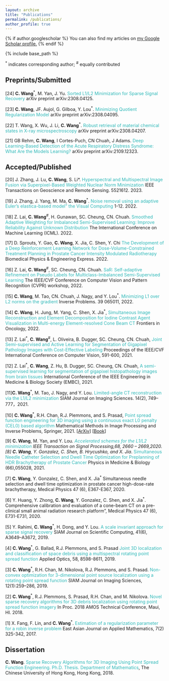 ```yaml
---
layout: archive
title: "Publications"
permalink: /publications/
author_profile: true
---
```


{% if author.googlescholar %}
  You can also find my articles on <u><a href="{{ author.googlescholar }}">my Google Scholar profile</a>.</u>
{% endif %}

{% include base_path %}

 <sup>*</sup> indicates corresponding author; <sup>#</sup> equally contributed 

## Preprints/Submitted

[24] **C. Wang**<sup>*</sup>, M. Yan, J. Yu. <a href="https://arxiv.org/pdf/2308.04125" style="color:#2eb8b8;text-decoration:none;"> Sorted L1/L2 Minimization for Sparse Signal Recovery </a> arXiv preprint arXiv:2308.04125.


[23]	**C. Wang**, JF. Aujol, G. Gilboa, Y. Lou<sup>*</sup>. <a href="https://arxiv.org/pdf/2308.04095" style="color:#2eb8b8;text-decoration:none;"> Minimizing Quotient Regularization Model </a> arXiv preprint arXiv:2308.04095.

[22]	T. Wang, X. Wu, J. Li, **C. Wang**<sup>*</sup>. <a href="https://arxiv.org/pdf/2308.04207" style="color:#2eb8b8;text-decoration:none;"> Robust retrieval of material chemical states in X-ray microspectroscopy </a> arXiv preprint arXiv:2308.04207.


[21] GB Rehm, **C. Wang**, I Cortes-Puch, CN Chuah, J Adams. <a href="https://arxiv.org/pdf/2109.12323" style="color:#2eb8b8;text-decoration:none;"> Deep Learning-Based Detection of the Acute Respiratory Distress Syndrome: What Are the Models Learning? </a>arXiv preprint arXiv:2109.12323.



## Accepted/Published

[20]	J. Zhang, J. Lu, **C. Wang**, S. Li*. <a href="https://ieeexplore.ieee.org/abstract/document/10231145/" style="color:#2eb8b8;text-decoration:none;"> Hyperspectral and Multispectral Image Fusion via Superpixel-Based Weighted Nuclear Norm Minimization</a> IEEE Transactions on Geoscience and Remote Sensing. 5521612. 2023. 

[19] J. Zhang, J. Yang, M. Ma, **C. Wang**<sup>*</sup>. <a href="https://link.springer.com/article/10.1007/s00371-022-02674-0" style="color:#2eb8b8;text-decoration:none;"> Noise removal using an adaptive Euler’s elastica-based model” the Visual Computing</a>  1-12. 2022. 

[18] Z. Lai, **C. Wang**<sup>#</sup>, H. Gunawan, SC. Cheung, CN. Chuah. <a href="https://proceedings.mlr.press/v162/lai22b/lai22b.pdf" style="color:#2eb8b8;text-decoration:none;"> Smoothed Adaptive Weighting for Imbalanced Semi-Supervised Learning: Improve Reliability Against Unknown Distribution</a>   The International Conference on Machine Learning (ICML). 2022. 

[17] D. Sprouts, Y. Gao, **C. Wang**, X. Jia, C. Shen, Y. Chi  <a href="https://iopscience.iop.org/article/10.1088/2057-1976/ac6d82" style="color:#2eb8b8;text-decoration:none;"> The Development of a Deep Reinforcement Learning Network for Dose-Volume-Constrained Treatment Planning in Prostate Cancer Intensity Modulated Radiotherapy</a>   Biomedical Physics & Engineering Express. 2022. 

[16] Z. Lai, **C. Wang**<sup>#</sup>, SC. Cheung, CN. Chuah. <a href="[https://iopscience.iop.org/article/10.1088/2057-1976/ac6d82](https://openaccess.thecvf.com/content/CVPR2022W/L3D-IVU/papers/Lai_SaR_Self-Adaptive_Refinement_on_Pseudo_Labels_for_Multiclass-Imbalanced_Semi-Supervised_Learning_CVPRW_2022_paper.pdf)" style="color:#2eb8b8;text-decoration:none;"> SaR: Self-adaptive Refinement on Pseudo Labels for Multiclass-Imbalanced Semi-Supervised Learning</a>  The IEEE/CVF Conference on Computer Vision and Pattern Recognition (CVPR) workshop, 2022.

[15] **C. Wang**, M. Tao, CN. Chuah, J. Nagy, and Y. Lou<sup>*</sup>. <a href="https://iopscience.iop.org/article/10.1088/1361-6420/ac64fb" style="color:#2eb8b8;text-decoration:none;"> Minimizing L1 over L2 norms on the gradient</a>  Inverse Problems. 39 065011, 2022. 

[14] **C. Wang**, H. Jung, M. Yang, C. Shen, X. Jia<sup>*</sup>, <a href="https://www.frontiersin.org/journals/oncology/articles/10.3389/fonc.2022.827136/full" style="color:#2eb8b8;text-decoration:none;"> Simultaneous Image Reconstruction and Element Decomposition for Iodine Contrast Agent Visualization in Multi-energy Element-resolved Cone Beam CT</a>   Frontiers in Oncology, 2022. 

[13] Z. Lai<sup>*</sup>, **C. Wang**<sup>#</sup>, L. Oliveira, B. Dugger, SC. Cheung, CN. Chuah, <a href="https://openaccess.thecvf.com/content/ICCV2021W/CDPath/html/Lai_Joint_Semi-Supervised_and_Active_Learning_for_Segmentation_of_Gigapixel_Pathology_ICCVW_2021_paper.html" style="color:#2eb8b8;text-decoration:none;"> Joint Semi-supervised and Active Learning for Segmentation of Gigapixel Pathology Images with Cost-Effective Labeling</a>   Proceedings of the IEEE/CVF International Conference on Computer Vision, 591-600, 2021.

[12] Z. Lai<sup>*</sup>, **C. Wang**, Z. Hu, B. Dugger, SC. Cheung, CN. Chuah, <a href="https://ieeexplore.ieee.org/abstract/document/9629715" style="color:#2eb8b8;text-decoration:none;"> A semi-supervised learning for segmentation of gigapixel histopathology images from brain tissues </a>  International Conference of the IEEE Engineering in Medicine & Biology Society (EMBC), 2021. 

[11]**C. Wang**<sup>*</sup>, M. Tao, J. Nagy, and Y. Lou. <a href="https://epubs.siam.org/doi/10.1137/20M1341490" style="color:#2eb8b8;text-decoration:none;"> Limited-angle CT reconstruction via the L1/L2 minimization </a>  SIAM Journal on Imaging Sciences. 14(2), 749–777，2021. 

[10] **C. Wang**<sup>*</sup>, R.H. Chan, R.J. Plemmons, and S. Prasad, <a href="https://link.springer.com/book/10.1007/978-981-16-2701-9" style="color:#2eb8b8;text-decoration:none;"> Point spread function engineering for 3D imaging using a continuous exact L0 penalty (CEL0) based algorithm </a>  Mathematical Methods in Image Processing and Inverse Problems, Springer, 2021. [[ArXiv](https://arxiv.org/pdf/2006.02858.pdf)] [[Book](https://link.springer.com/book/10.1007/978-981-16-2701-9)]

[9] **C. Wang**, M. Yan, and Y. Lou<sup>*</sup>. <a href="https://ieeexplore.ieee.org/document/9057443" style="color:#2eb8b8;text-decoration:none;"> Accelerated schemes for the L1/L2 minimization </a>  IEEE Transaction on Signal Processing,68, 2660 – 2669,2020.
[8] **C. Wang**, Y. Gonzalez, C. Shen, B. Hrycushko, and X. Jia<sup>*</sup>. <a href="https://iopscience.iop.org/article/10.1088/1361-6560/abd00e/meta" style="color:#2eb8b8;text-decoration:none;"> Simultaneous Needle Catheter Selection and Dwell Time Optimization for Preplanning of HDR Brachytherapy of Prostate Cancer </a>   Physics in Medicine & Biology (66),055028, 2021.

[7] **C. Wang**, Y. Gonzalez, C. Shen, and X. Jia<sup>*</sup> Simultaneous needle selection and dwell time optimization in prostate cancer high-dose-rate brachytherapy,  Medical Physics 47 (6), E367-E367, 2020.

[6] Y. Huang, Y. Zhong, **C. Wang**, Y. Gonzalez, C. Shen, and X. Jia<sup>*</sup>. Comprehensive calibration and evaluation of a cone-beam CT on a pre-clinical small animal radiation research platform”, Medical Physics 47 (6), E731-E731, 2020.

[5] Y. Rahimi, **C. Wang**<sup>*</sup>, H. Dong, and Y. Lou. <a href="https://epubs.siam.org/doi/abs/10.1137/18M123147X" style="color:#2eb8b8;text-decoration:none;"> A scale invariant approach for sparse signal recovery </a>   SIAM Journal on Scientific Computing, 41(6), A3649–A3672, 2019. 

[4] **C. Wang**<sup>*</sup>, G. Ballad, R.J. Plemmons, and S. Prasad <a href="https://opg.optica.org/ao/abstract.cfm?uri=ao-58-31-8598" style="color:#2eb8b8;text-decoration:none;"> Joint 3D localization and classification of space debris using a multispectral rotating point spread function </a>   Applied Optics, 58, 8598-8611, 2019. 

[3] **C. Wang**<sup>*</sup>, R.H. Chan, M. Nikolova, R.J. Plemmons, and S. Prasad. <a href="https://epubs.siam.org/doi/abs/10.1137/18M1178566" style="color:#2eb8b8;text-decoration:none;"> Non-convex optimization for 3-dimensional point source localization using a rotating point spread function </a>  SIAM Journal on Imaging Sciences, 12(1):259–286, 2019. 

[2] **C. Wang**<sup>*</sup>, R.J. Plemmons, S. Prasad, R.H. Chan, and M. Nikolova. <a href="https://amostech.com/TechnicalPapers/2018/Poster/Wang.pdf" style="color:#2eb8b8;text-decoration:none;"> Novel sparse recovery algorithms for 3D debris localization using rotating point spread function imagery </a> In Proc. 2018 AMOS Technical Conference, Maui, HI. 2018. 

[1] X. Fang, F. Lin, and **C. Wang**<sup>*</sup>. <a href="https://www.cambridge.org/core/journals/east-asian-journal-on-applied-mathematics/article/abs/estimation-of-a-regularisation-parameter-for-a-robin-inverse-problem/A2B2B3CBFAE2A27AEC8D49AE4BA4F4BD" style="color:#2eb8b8;text-decoration:none;"> Estimation of a regularization parameter for a robin inverse problem </a>  East Asian Journal on Applied Mathematics, 7(2) 325-342, 2017. 



## Dissertation 

**C. Wang**. <a href="https://repository.lib.cuhk.edu.hk/en/item/cuhk-2188140?solr_nav%5Bid%5D=596e039fd37cb72d8c95&solr_nav%5Bpage%5D=0&solr_nav%5Boffset%5D=0" style="color:#2eb8b8;text-decoration:none;"> Sparse Recovery Algorithms for 3D Imaging Using Point Spread Function Engineering. Ph.D. Thesis. Department of Mathematics</a>, The Chinese University of Hong Kong, Hong Kong, 2018. 

&nbsp;

&nbsp;

&nbsp;
